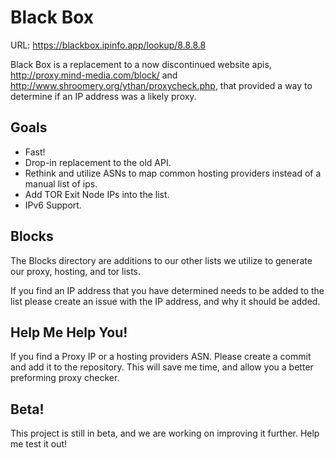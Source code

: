 # Black Box

URL: https://blackbox.ipinfo.app/lookup/8.8.8.8

Black Box is a replacement to a now discontinued website apis, http://proxy.mind-media.com/block/ and http://www.shroomery.org/ythan/proxycheck.php, that provided a way to determine if an IP address was a likely proxy. 

## Goals

* Fast! 
* Drop-in replacement to the old API.
* Rethink and utilize ASNs to map common hosting providers instead of a manual list of ips. 
* Add TOR Exit Node IPs into the list.
* IPv6 Support.

## Blocks

The Blocks directory are additions to our other lists we utilize to generate our proxy, hosting, and tor lists.

If you find an IP address that you have determined needs to be added to the list please create an issue with the IP address, and why it should be added. 

## Help Me Help You!

If you find a Proxy IP or a hosting providers ASN. Please create a commit and add it to the repository. This will save me time, and allow you a better preforming proxy checker. 


## Beta!

This project is still in beta, and we are working on improving it further. Help me test it out!

 
